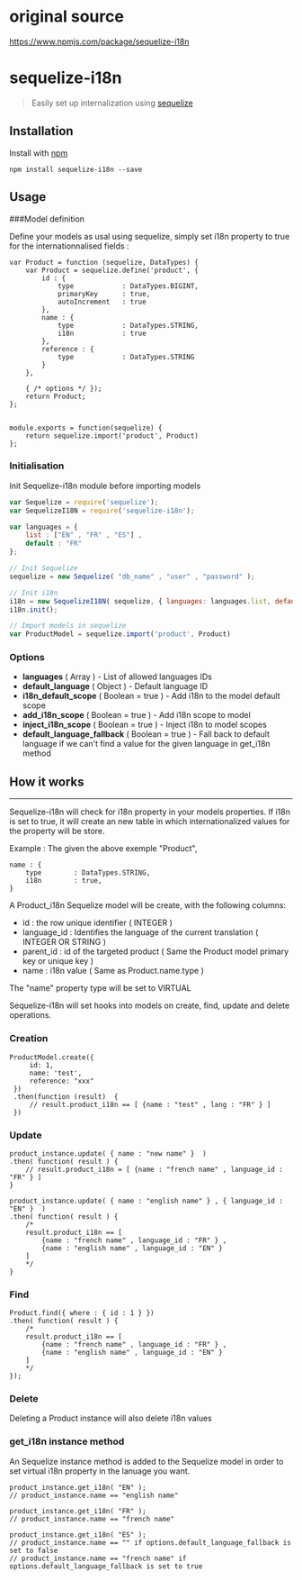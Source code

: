 # original source
https://www.npmjs.com/package/sequelize-i18n

# sequelize-i18n

> Easily set up internalization using [sequelize](https://github.com/sequelize/sequelize)


## Installation

Install with [npm](https://npmjs.org/package/sequelize-i18n)

```
npm install sequelize-i18n --save
```


## Usage


###Model definition

Define your models as usal using sequelize, simply set i18n property to true for the internationnalised fields :
```
var Product = function (sequelize, DataTypes) {
    var Product = sequelize.define('product', {
        id : {
            type 			: DataTypes.BIGINT,
            primaryKey 		: true,
            autoIncrement 	: true
        },
        name : {
            type 			: DataTypes.STRING,
            i18n		 	: true
        },
        reference : {
            type 			: DataTypes.STRING
        }
    },

    { /* options */ });
    return Product;
};


module.exports = function(sequelize) {
    return sequelize.import('product', Product)
};
```


### Initialisation

Init Sequelize-i18n module before importing models

```js
var Sequelize = require('sequelize');
var SequelizeI18N = require('sequelize-i18n');

var languages = {
	list : ["EN" , "FR" , "ES"] ,
	default : "FR"
};

// Init Sequelize
sequelize = new Sequelize( "db_name" , "user" , "password" );

// Init i18n
i18n = new SequelizeI18N( sequelize, { languages: languages.list, default_language: languages.default } );
i18n.init();

// Import models in sequelize
var ProductModel = sequelize.import('product', Product)
```

### Options

 - **languages** ( Array ) - List of allowed languages IDs
 - **default_language** ( Object ) - Default language ID
 - **i18n_default_scope** ( Boolean = true ) - Add i18n to the model default scope
 - **add_i18n_scope** ( Boolean = true ) - Add i18n scope to model
 - **inject_i18n_scope** ( Boolean = true ) - Inject i18n to model scopes
 - **default_language_fallback** ( Boolean = true ) - Fall back to default language if we can't find a value for the given language in get_i18n method

## How it works
----------

Sequelize-i18n will check for i18n property in your models properties.
If i18n is set to true, it will create an new table in which internationalized values for the property will be store.

Example :
The given the above exemple "Product",

    name : {
        type 		: DataTypes.STRING,
        i18n		: true,
    }

A Product_i18n Sequelize model will be create, with the following columns:

 - id : the row unique identifier ( INTEGER )
 - language_id : Identifies the language of the current translation ( INTEGER OR STRING )
 - parent_id : id of the targeted product  ( Same the Product model primary key or unique key )
 - name : i18n value ( Same as Product.name.type )

The "name" property type will be set to VIRTUAL

Sequelize-i18n will set hooks into models on create, find, update and delete operations.

### Creation

    ProductModel.create({
         id: 1,
         name: 'test',
         reference: "xxx"
     })
     .then(function (result)  {
         // result.product_i18n == [ {name : "test" , lang : "FR" } ]
     })

### Update

    product_instance.update( { name : "new name" }  )
    .then( function( result ) {
	    // result.product_i18n = [ {name : "french name" , language_id : "FR" } ]
    }

    product_instance.update( { name : "english name" } , { language_id : "EN" }  )
    .then( function( result ) {
        /*
        result.product_i18n == [
	        {name : "french name" , language_id : "FR" } ,
	        {name : "english name" , language_id : "EN" }
        ]
        */
    }

### Find

    Product.find({ where : { id : 1 } })
    .then( function( result ) {
	    /*
        result.product_i18n == [
	        {name : "french name" , language_id : "FR" } ,
	        {name : "english name" , language_id : "EN" }
        ]
        */
    });

### Delete

Deleting a Product instance will also delete i18n values



### get_i18n instance method

An Sequelize instance method is added to the Sequelize model in order to set virtual i18n property in the lanuage you want.

    product_instance.get_i18n( "EN" );
    // product_instance.name == "english name"

    product_instance.get_i18n( "FR" );
    // product_instance.name == "french name"

    product_instance.get_i18n( "ES" );
    // product_instance.name == "" if options.default_language_fallback is set to false
    // product_instance.name == "french name" if options.default_language_fallback is set to true
